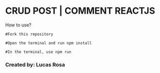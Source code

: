 # CRUD POST | COMMENT REACTJS

How to use?

```
#Fork this repository

#Open the terminal and run npm install

#In the terminal, use npm run
````



### Created by: Lucas Rosa